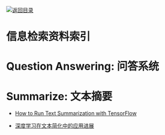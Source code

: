 [![返回目录](https://user-images.githubusercontent.com/5803001/38079637-ff0abcf0-3371-11e8-9b76-ad651620afc7.jpg)](https://github.com/wxyyxc1992/Awesome-Links) 
 
 
# 信息检索资料索引

# Question Answering: 问答系统

# Summarize: 文本摘要

- [How to Run Text Summarization with TensorFlow](https://hackernoon.com/how-to-run-text-summarization-with-tensorflow-d4472587602d#.us0li6z09)

- [深度学习在文本简化中的应用进展](http://www.tuicool.com/articles/amA3AfR)